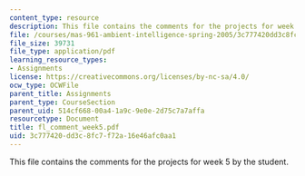 ```yaml
---
content_type: resource
description: This file contains the comments for the projects for week 5 by the student.
file: /courses/mas-961-ambient-intelligence-spring-2005/3c777420dd3c8fc7f72a16e46afc0aa1_fl_comment_week5.pdf
file_size: 39731
file_type: application/pdf
learning_resource_types:
- Assignments
license: https://creativecommons.org/licenses/by-nc-sa/4.0/
ocw_type: OCWFile
parent_title: Assignments
parent_type: CourseSection
parent_uid: 514cf668-00a4-1a9c-9e0e-2d75c7a7affa
resourcetype: Document
title: fl_comment_week5.pdf
uid: 3c777420-dd3c-8fc7-f72a-16e46afc0aa1
---
```

This file contains the comments for the projects for week 5 by the student.